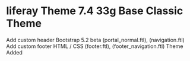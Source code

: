 # liferay Theme 7.4 33g Base Classic Theme
Add  custom header Bootstrap 5.2 beta (portal_normal.ftl), (navigation.ftl)  
Add  custom footer HTML / CSS (footer.ftl), (footer_navigation.ftl)
Theme Added 





